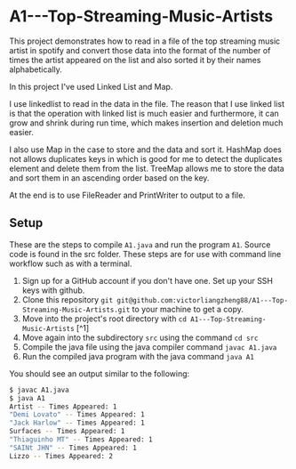 # A1---Top-Streaming-Music-Artists

This project demonstrates how to read in a file of the top streaming music artist in spotify and convert those data into the format of the number of times the artist appeared on the list and also sorted it by their names alphabetically.

In this project I've used Linked List and Map.

I use linkedlist to read in the data in the file. The reason that I use linked list is that the operation 
with linked list is much easier and furthermore, it can grow and shrink during run time,
which makes insertion and deletion much easier.

I also use Map in the case to store and the data and sort it.
HashMap does not allows duplicates keys in which is good for me to detect the duplicates element and delete them from the list.
TreeMap allows me to store the data and sort them in an ascending order based on the key.

At the end is to use FileReader and PrintWriter to output to a file.

## Setup

These are the steps to compile `A1.java` and run the program `A1`. Source code is found in the src folder. These steps are for use with command line workflow such as with a terminal.

1. Sign up for a GitHub account if you don't have one. Set up your SSH keys with github.
2. Clone this repository `git git@github.com:victorliangzheng88/A1---Top-Streaming-Music-Artists.git` to your machine to get a copy.
3. Move into the project's root directory with `cd A1---Top-Streaming-Music-Artists` [^1]
4. Move again into the subdirectory `src` using the command `cd src`
5. Compile the java file using the java compiler command `javac A1.java`
6. Run the compiled java program with the java command `java A1`

You should see an output similar to the following:

```sh
$ javac A1.java
$ java A1
Artist -- Times Appeared: 1
"Demi Lovato" -- Times Appeared: 1
"Jack Harlow" -- Times Appeared: 1
Surfaces -- Times Appeared: 1
"Thiaguinho MT" -- Times Appeared: 1
"SAINt JHN" -- Times Appeared: 1
Lizzo -- Times Appeared: 2
```
